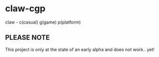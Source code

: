 claw-cgp
========
claw - c(casual) g(game) p(platform)


PLEASE NOTE
-----------
This project is only at the state of an early alpha and does not work.. yet!
